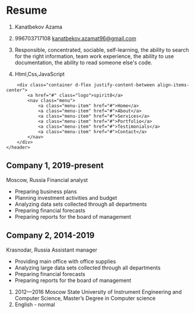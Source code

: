 # Resume
1. Kanatbekov Azama 
1. 996703717108 kanatbekov.azamat96@gmail.com

1. Responsible, concentrated, sociable, self-learning, the ability to search for the right information, team work experience, the ability to use
 documentation, the ability to read someone else's code.
1. Html,Css,JavaScript
```<header>
    <div class="container d-flex justify-content-between align-items-center">
        <a href="#" class="logo">spirit8</a>
        <nav class="menu">
            <a class="menu-item" href="#">Home</a>
            <a class="menu-item" href="#">About</a>
            <a class="menu-item" href="#">Services</a>
            <a class="menu-item" href="#">Portfolio</a>
            <a class="menu-item" href="#">Testimonials</a>
            <a class="menu-item" href="#">Contact</a>
        </nav>
    </div>
</header>
```
## Company 1, 2019-present
Moscow, Russia
Financial analyst

* Preparing business plans
* Planning investment activities and budget
* Analyzing data sets collected through all departments
* Preparing financial forecasts
* Preparing reports for the board of management

## Company 2, 2014-2019
Krasnodar, Russia
Assistant manager

* Providing main office with office supplies
* Analyzing large data sets collected through all departments
* Preparing financial forecasts
* Preparing reports for the board of management
1. 2012—2016 Moscow State University of Instrument Engineering and Computer Science,
 Master’s Degree in Computer science
1. English - normal